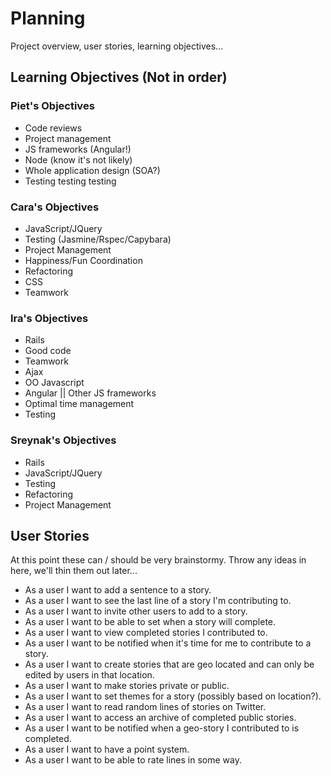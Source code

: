 Planning  
========
Project overview, user stories, learning objectives...  

Learning Objectives (Not in order)  
-------------------

### Piet's Objectives  
  * Code reviews
  * Project management
  * JS frameworks (Angular!)
  * Node (know it's not likely)
  * Whole application design (SOA?)
  * Testing testing testing

### Cara's Objectives
  * JavaScript/JQuery
  * Testing (Jasmine/Rspec/Capybara)
  * Project Management
  * Happiness/Fun Coordination
  * Refactoring
  * CSS
  * Teamwork

### Ira's Objectives
  * Rails
  * Good code
  * Teamwork
  * Ajax
  * OO Javascript
  * Angular || Other JS frameworks
  * Optimal time management
  * Testing

### Sreynak's Objectives
  * Rails
  * JavaScript/JQuery
  * Testing
  * Refactoring
  * Project Management

User Stories  
------------  
At this point these can / should be very brainstormy. Throw any ideas in here, we'll thin them out later...

 * As a user I want to add a sentence to a story. 
 * As a user I want to see the last line of a story I'm contributing to.
 * As a user I want to invite other users to add to a story.
 * As a user I want to be able to set when a story will complete.
 * As a user I want to view completed stories I contributed to.
 * As a user I want to be notified when it's time for me to contribute to a story.
 * As a user I want to create stories that are geo located and can only be edited by users in that location.
 * As a user I want to make stories private or public.
 * As a user I want to set themes for a story (possibly based on location?).
 * As a user I want to read random lines of stories on Twitter.
 * As a user I want to access an archive of completed public stories.
 * As a user I want to be notified when a geo-story I contributed to is completed.
 * As a user I want to have a point system.
 * As a user I want to be able to rate lines in some way.


